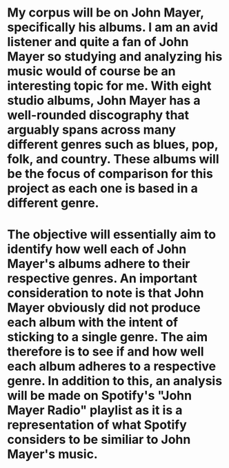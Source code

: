 # My corpus will be on John Mayer, specifically his albums. I am an avid listener and quite a fan of John Mayer so studying and analyzing his music would of course be an interesting topic for me. With eight studio albums, John Mayer has a well-rounded discography that arguably spans across many different genres such as blues, pop, folk, and country. These albums will be the focus of comparison for this project as each one is based in a different genre. 
# The objective will essentially aim to identify how well each of John Mayer's albums adhere to their respective genres. An important consideration to note is that John Mayer obviously did not produce each album with the intent of sticking to a single genre. The aim therefore is to see if and how well each album adheres to a respective genre. In addition to this, an analysis will be made on Spotify's "John Mayer Radio" playlist as it is a representation of what Spotify considers to be similiar to John Mayer's music.
